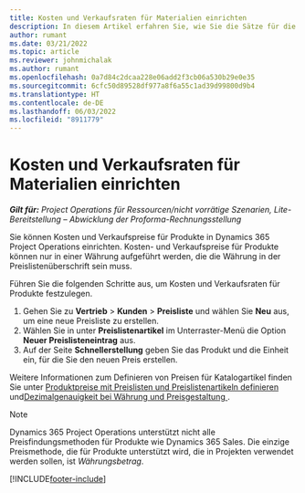 ```yaml
---
title: Kosten und Verkaufsraten für Materialien einrichten
description: In diesem Artikel erfahren Sie, wie Sie die Sätze für die Kalkulation und den Verkauf von Materialien für Projekte festlegen können.
author: rumant
ms.date: 03/21/2022
ms.topic: article
ms.reviewer: johnmichalak
ms.author: rumant
ms.openlocfilehash: 0a7d84c2dcaa228e06add2f3cb06a530b29e0e35
ms.sourcegitcommit: 6cfc50d89528df977a8f6a55c1ad39d99800d9b4
ms.translationtype: HT
ms.contentlocale: de-DE
ms.lasthandoff: 06/03/2022
ms.locfileid: "8911779"
---
```

# <a name="set-up-cost-and-sales-rates-for-materials"></a>Kosten und Verkaufsraten für Materialien einrichten

_**Gilt für:** Project Operations für Ressourcen/nicht vorrätige Szenarien, Lite-Bereitstellung – Abwicklung der Proforma-Rechnungsstellung_

Sie können Kosten und Verkaufspreise für Produkte in Dynamics 365 Project Operations einrichten. Kosten- und Verkaufspreise für Produkte können nur in einer Währung aufgeführt werden, die die Währung in der Preislistenüberschrift sein muss.

Führen Sie die folgenden Schritte aus, um Kosten und Verkaufsraten für Produkte festzulegen. 

1. Gehen Sie zu **Vertrieb** > **Kunden** > **Preisliste** und wählen Sie **Neu** aus, um eine neue Preisliste zu erstellen. 
2. Wählen Sie in unter **Preislistenartikel** im Unterraster-Menü die Option **Neuer Preislisteneintrag** aus. 
3. Auf der Seite **Schnellerstellung** geben Sie das Produkt und die Einheit ein, für die Sie den neuen Preis erstellen.

Weitere Informationen zum Definieren von Preisen für Katalogartikel finden Sie unter [Produktpreise mit Preislisten und Preislistenartikeln definieren](/dynamics365/sales/create-price-lists-price-list-items-define-pricing-products) und[Dezimalgenauigkeit bei Währung und Preisgestaltung ](/dynamics365/sales/decimal-precision-currency-pricing).
> [!NOTE]
> Dynamics 365 Project Operations unterstützt nicht alle Preisfindungsmethoden für Produkte wie Dynamics 365 Sales. Die einzige Preismethode, die für Produkte unterstützt wird, die in Projekten verwendet werden sollen, ist *Währungsbetrag*.


[!INCLUDE[footer-include](../includes/footer-banner.md)]
